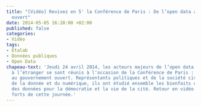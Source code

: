 ```yaml
---
title: "[Vidéo] Revivez en 5' la Conférence de Paris : De l’open data au gouvernement
  ouvert"
date: 2014-05-05 16:28:00 +02:00
published: false
categories:
- Vidéo
tags:
- Etalab
- Données publiques
- Open Data
chapeau-text: 'Jeudi 24 avril 2014, les acteurs majeurs de l’open data en France et
  à l’étranger se sont réunis à l’occasion de la Conférence de Paris : de l’Open Data
  au gouvernement ouvert. Représentants politiques et de la société civile, experts
  de la donnée et du numérique, ils ont étudié ensemble les bienfaits de l''ouverture
  des données pour la démocratie et la vie de la cité. Retour en vidéo sur les temps
  forts de cette journée.'
---
```


